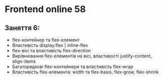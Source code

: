 # Frontend online 58

## Заняття 6:

- flex-контейнер та flex-елемент
- Властивість display:flex | inline-flex
- flex-вісі та властивість flex-direction
- Вирівнювання flex-елементів на вісі, властивості justify-content, align-items
- Багаторядкові flex-контейнери та властивість flex-wrap
- Властивість flex-елемента: width та flex-basis, flex-grow, flex-shrink
